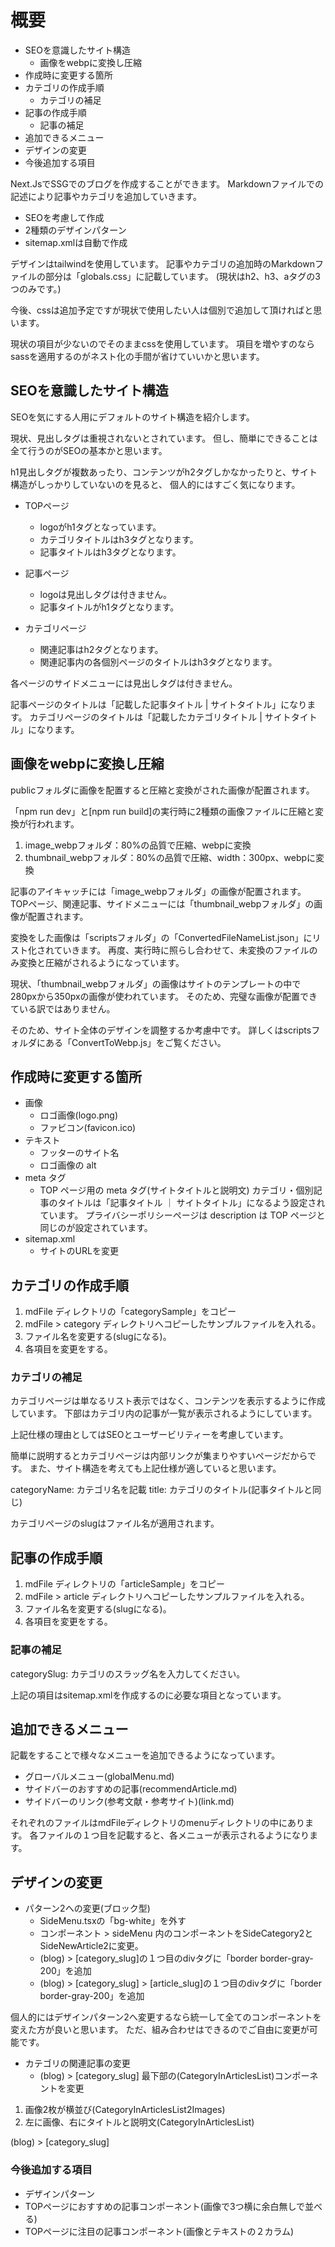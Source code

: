 # 概要

- SEOを意識したサイト構造
  - 画像をwebpに変換し圧縮
- 作成時に変更する箇所
- カテゴリの作成手順
  - カテゴリの補足
- 記事の作成手順
  - 記事の補足
- 追加できるメニュー
- デザインの変更
- 今後追加する項目


Next.JsでSSGでのブログを作成することができます。
Markdownファイルでの記述により記事やカテゴリを追加していきます。

- SEOを考慮して作成
- 2種類のデザインパターン
- sitemap.xmlは自動で作成

デザインはtailwindを使用しています。
記事やカテゴリの追加時のMarkdownファイルの部分は「globals.css」に記載しています。
(現状はh2、h3、aタグの3つのみです。)

今後、cssは追加予定ですが現状で使用したい人は個別で追加して頂ければと思います。

現状の項目が少ないのでそのままcssを使用しています。
項目を増やすのならsassを適用するのがネスト化の手間が省けていいかと思います。


## SEOを意識したサイト構造

SEOを気にする人用にデフォルトのサイト構造を紹介します。

現状、見出しタグは重視されないとされています。
但し、簡単にできることは全て行うのがSEOの基本かと思います。

h1見出しタグが複数あったり、コンテンツがh2タグしかなかったりと、サイト構造がしっかりしていないのを見ると、
個人的にはすごく気になります。

- TOPページ
  - logoがh1タグとなっています。
  - カテゴリタイトルはh3タグとなります。 
  - 記事タイトルはh3タグとなります。 

- 記事ページ
  - logoは見出しタグは付きません。
  - 記事タイトルがh1タグとなります。

- カテゴリページ
  - 関連記事はh2タグとなります。
  - 関連記事内の各個別ページのタイトルはh3タグとなります。

各ページのサイドメニューには見出しタグは付きません。

記事ページのタイトルは「記載した記事タイトル | サイトタイトル」になります。
カテゴリページのタイトルは「記載したカテゴリタイトル | サイトタイトル」になります。

## 画像をwebpに変換し圧縮

publicフォルダに画像を配置すると圧縮と変換がされた画像が配置されます。

「npm run dev」と[npm run build]の実行時に2種類の画像ファイルに圧縮と変換が行われます。

1. image_webpフォルダ：80%の品質で圧縮、webpに変換
2. thumbnail_webpフォルダ：80%の品質で圧縮、width：300px、webpに変換

記事のアイキャッチには「image_webpフォルダ」の画像が配置されます。
TOPページ、関連記事、サイドメニューには「thumbnail_webpフォルダ」の画像が配置されます。

変換をした画像は「scriptsフォルダ」の「ConvertedFileNameList.json」にリスト化されていきます。
再度、実行時に照らし合わせて、未変換のファイルのみ変換と圧縮がされるようになっています。

現状、「thumbnail_webpフォルダ」の画像はサイトのテンプレートの中で280pxから350pxの画像が使われています。
そのため、完璧な画像が配置できている訳ではありません。

そのため、サイト全体のデザインを調整するか考慮中です。
詳しくはscriptsフォルダにある「ConvertToWebp.js」をご覧ください。

## 作成時に変更する箇所

- 画像
  - ロゴ画像(logo.png)
  - ファビコン(favicon.ico)
- テキスト
  - フッターのサイト名
  - ロゴ画像の alt
- meta タグ
  - TOP ページ用の meta タグ(サイトタイトルと説明文)
    カテゴリ・個別記事のタイトルは「記事タイトル ｜ サイトタイトル」になるよう設定されています。
    プライバシーポリシーページは description は TOP ページと同じのが設定されています。
- sitemap.xml
  - サイトのURLを変更

## カテゴリの作成手順

1. mdFile ディレクトリの「categorySample」をコピー
2. mdFile > category ディレクトリへコピーしたサンプルファイルを入れる。
3. ファイル名を変更する(slugになる)。
4. 各項目を変更をする。

### カテゴリの補足

カテゴリページは単なるリスト表示ではなく、コンテンツを表示するように作成しています。
下部はカテゴリ内の記事が一覧が表示されるようにしています。

上記仕様の理由としてはSEOとユーザービリティーを考慮しています。

簡単に説明するとカテゴリページは内部リンクが集まりやすいページだからです。
また、サイト構造を考えても上記仕様が適していると思います。

categoryName: カテゴリ名を記載
title: カテゴリのタイトル(記事タイトルと同じ)

カテゴリページのslugはファイル名が適用されます。

## 記事の作成手順

1. mdFile ディレクトリの「articleSample」をコピー
2. mdFile > article ディレクトリへコピーしたサンプルファイルを入れる。
3. ファイル名を変更する(slugになる)。
4. 各項目を変更をする。

### 記事の補足

categorySlug: カテゴリのスラッグ名を入力してください。

上記の項目はsitemap.xmlを作成するのに必要な項目となっています。

## 追加できるメニュー

記載をすることで様々なメニューを追加できるようになっています。

- グローバルメニュー(globalMenu.md)
- サイドバーのおすすめの記事(recommendArticle.md)
- サイドバーのリンク(参考文献・参考サイト)(link.md)

それぞれのファイルはmdFileディレクトリのmenuディレクトリの中にあります。
各ファイルの１つ目を記載すると、各メニューが表示されるようになります。

## デザインの変更

- パターン2への変更(ブロック型)
  - SideMenu.tsxの「bg-white」を外す
  - コンポーネント > sideMenu 内のコンポーネントをSideCategory2とSideNewArticle2に変更。
  - (blog) > [category_slug]の１つ目のdivタグに「border border-gray-200」を追加
  - (blog) > [category_slug] > [article_slug]の１つ目のdivタグに「border border-gray-200」を追加

個人的にはデザインパターン2へ変更するなら統一して全てのコンポーネントを変えた方が良いと思います。
ただ、組み合わせはできるのでご自由に変更が可能です。

- カテゴリの関連記事の変更
  - (blog) > [category_slug] 最下部の(CategoryInArticlesList)コンポーネントを変更

1. 画像2枚が横並び(CategoryInArticlesList2Images)
2. 左に画像、右にタイトルと説明文(CategoryInArticlesList)


(blog) > [category_slug]


### 今後追加する項目

- デザインパターン
- TOPページにおすすめの記事コンポーネント(画像で3つ横に余白無しで並べる)
- TOPページに注目の記事コンポーネント(画像とテキストの２カラム)
